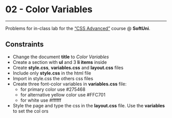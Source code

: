 ﻿# 02 - Color Variables
------
Problems for in-class lab for the [“CSS Advanced”](https://softuni.bg/trainings/2259/css-advanced-march-2019) course @ **SoftUni**.


## Constraints
* Change the document **title** to *Color Variables*
* Create a section with **ul** and 3 **li items** inside
* Create **style.css**, **variables.css** and **layout.css** files
* Include only **style.css** in the html file
* Import in style.css the others css files
* Create three font-color variables in **variables.css** file:
    * for primary color use #275468
    * for alternative yellow color use #FFC701
    * for white use #ffffff
* Style the page and type the css in the **layout.css** file. Use the **variables** to set the col  ors